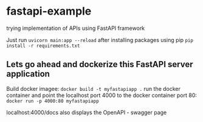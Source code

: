 # fastapi-example
trying implementation of APIs using FastAPI framework


Just run `uvicorn main:app --reload` after installing packages using pip `pip install -r requirements.txt`

## Lets go ahead and dockerize this FastAPI server application
Build docker imagee: `docker build -t myfastapiapp .`
run the docker container and point the localhost port 4000 to the docker container port 80: `docker run -p 4000:80 myfastapiapp`

localhost:4000/docs also displays the OpenAPI - swagger page
